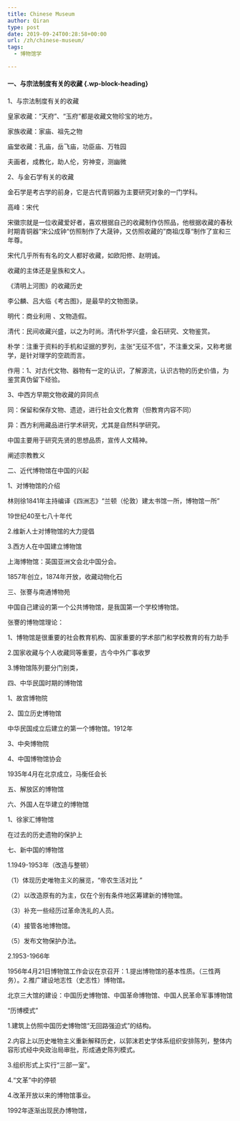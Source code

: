 ```yaml
---
title: Chinese Museum
author: Qiran
type: post
date: 2019-09-24T00:28:58+00:00
url: /zh/chinese-museum/
tags:
  - 博物馆学

---
```

#### 一、与宗法制度有关的收藏 {.wp-block-heading}

1、与宗法制度有关的收藏

皇家收藏：“天府”、“玉府”都是收藏文物珍宝的地方。

家族收藏：家庙、祖先之物

庙堂收藏：孔庙，岳飞庙，功臣庙、万牲园

夫画者，成教化，助人伦，穷神变，测幽微

2、与金石学有关的收藏

金石学是考古学的前身，它是古代青铜器为主要研究对象的一门学科。

高峰：宋代

宋徽宗就是一位收藏爱好者，喜欢根据自己的收藏制作仿照品，他根据收藏的春秋时期青铜器”宋公成钟“仿照制作了大晟钟，又仿照收藏的”商祖戊尊“制作了宣和三年尊。

宋代几乎所有有名的文人都好收藏，如欧阳修、赵明诚。

收藏的主体还是皇族和文人。

《清明上河图》的收藏历史

李公麟、吕大临《考古图》，是最早的文物图录。

明代：商业利用 、文物造假。

清代：民间收藏兴盛，以之为时尚。清代朴学兴盛，金石研究、文物鉴赏。

朴学：注重于资料的手机和证据的罗列，主张“无征不信”，不注重文采，又称考据学，是针对理学的空疏而言。

作用：1、对古代文物、器物有一定的认识，了解源流，认识古物的历史价值，为鉴赏真伪留下经验。

3、中西方早期文物收藏的异同点

同：保留和保存文物、遗迹，进行社会文化教育（但教育内容不同）

异：西方利用藏品进行学术研究，尤其是自然科学研究。

中国主要用于研究先贤的思想品质，宣传人文精神。

阐述宗教教义

二、近代博物馆在中国的兴起

1、对博物馆的介绍 

林则徐1841年主持编译《四洲志》“兰顿（伦敦）建太书馆一所，博物馆一所”

19世纪40至七八十年代

2.维新人士对博物馆的大力提倡

3.西方人在中国建立博物馆

上海博物馆：英国亚洲文会北中国分会。

1857年创立，1874年开放，收藏动物化石

三、张謇与南通博物苑

中国自己建设的第一个公共博物馆，是我国第一个学校博物馆。

张謇的博物馆理论：

1、博物馆是很重要的社会教育机构、国家重要的学术部门和学校教育的有力助手

2.国家收藏与个人收藏同等重要，古今中外广事收罗

3.博物馆陈列要分门别类，

四、中华民国时期的博物馆

1、故宫博物院

2、国立历史博物馆

中华民国成立后建立的第一个博物馆。1912年

3、中央博物院

4、中国博物馆协会

1935年4月在北京成立，马衡任会长

五、解放区的博物馆

六、外国人在华建立的博物馆

1、徐家汇博物馆

在过去的历史遗物的保护上

七、新中国的博物馆

1.1949-1953年（改造与整顿）

（1）体现历史唯物主义的展览，“帝农生活对比 ”

（2）以改造原有的为主，仅在个别有条件地区筹建新的博物馆。

（3）补充一些经历过革命洗礼的人员。

（4）接管各地博物馆。

（5）发布文物保护办法。

2.1953-1966年

1956年4月21日博物馆工作会议在京召开：1.提出博物馆的基本性质。（三性两务）。2.推广建设地志性（史志性）博物馆。

北京三大馆的建设：中国历史博物馆、中国革命博物馆、中国人民革命军事博物馆

“历博模式”

1.建筑上仿照中国历史博物馆“无回路强迫式”的结构。

2.内容上以历史唯物主义重新解释历史，以郭沫若史学体系组织安排陈列，整体内容形式经中央政治局审批，形成通史陈列模式。

3.组织形式上实行“三部一室”。

4.“文革”中的停顿

4.改革开放以来的博物馆事业。

1992年逐渐出现民办博物馆，